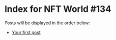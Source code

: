 # Index for NFT World #134
Posts will be displayed in the order below:

- [Your first post](./001-first.md)

